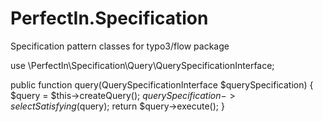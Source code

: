 # PerfectIn.Specification
Specification pattern classes for typo3/flow package


use \PerfectIn\Specification\Query\QuerySpecificationInterface;

public function query(QuerySpecificationInterface $querySpecification) {
	$query = $this->createQuery();
	$querySpecification->selectSatisfying($query);
	return $query->execute();
}